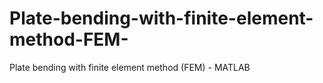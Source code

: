 # Plate-bending-with-finite-element-method-FEM-
Plate bending with finite element method (FEM) - MATLAB
